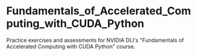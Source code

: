 # Fundamentals_of_Accelerated_Computing_with_CUDA_Python
Practice exercises and assessments for NVIDIA DLI's "Fundamentals of Accelerated Computing with CUDA Python" course.
